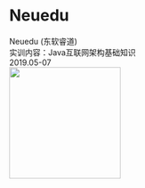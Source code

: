 # Neuedu
Neuedu (东软睿道)  
实训内容：Java互联网架构基础知识  
2019.05-07  
<img src="https://ws1.sinaimg.cn/large/006tNc79ly1g2sta9fzrjj303w027glg.jpg" width="200rpx"/>